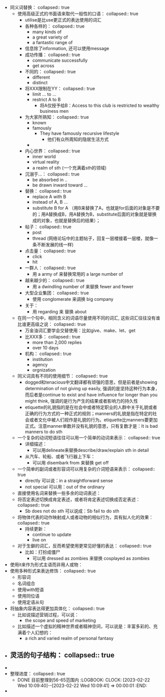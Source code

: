 - 同义词替换：
  collapsed:: true
	- 使用高级正式的书面语来取代一般性的口语：
	  collapsed:: true
		- utilise是比use更正式的表达使用的词汇
		- 各种各样的：
		  collapsed:: true
			- many kinds of
			- a great variety of
			- a fantastic range of
		- 信息除了information, 还可以使用message
		- 成功传播：
		  collapsed:: true
			- communicate successfully
			- get across
		- 不同的：
		  collapsed:: true
			- different
			- distinct
		- 将XXX限制在YY：
		  collapsed:: true
			- limit ... to ...
			- restrict A to B
				- 将A仅授予给B：Access to this club is restricted to wealthy business men
		- 为大家所熟知：
		  collapsed:: true
			- known
			- famously
				- They have famously recursive lifestyle
					- 他们有众所周知的隐居生活方式
			-
		- 内心世界：
		  collapsed:: true
			- inner world
			- virtual reality
			- a realm of  sth (一个充满着sth的领域)
		- 沉溺于...：
		  collapsed:: true
			- be absorbed in ..
			- be drawn inward toward ...
		- 替换：
		  collapsed:: true
			- replace A with B
			- instead of A,  B ...
			- substitute B for A （用B来替换了A，也就是for后面的对象是不要的；用A替换成B，用A替换为B，substitute后面的对象就是替换成的对象，也就是替换后的结果）；
		- 帖子：
		  collapsed:: true
			- post
			- thread (网络论坛中的主题帖子，回复一层楼接着一层楼，就像一条不断发展的线一样)
		- 点击量：
		  collapsed:: true
			- click
			- hit
		- 一群人：
		  collapsed:: true
			- 用 a army of 来替换常用的 a large number of
		- 越来越少的：
		  collapsed:: true
			- 用 a dwindling number of 来替换 fewer and fewer
		- 大型企业集团：
		  collapsed:: true
			- 使用 conglomerate 来调换 big company
		- 关于：
			- 用 regarding 来 替换 about
	- 在同一个句中，相同含义的词语尽量使用不同的词汇, 这些词汇往往没有谁比谁更高级之说：
	  collapsed:: true
		- 万金油词汇要学会交替使用：比如give、make、let、get
		- 比XXX多：
		  collapsed:: true
			- more than 2,000 replies
			- over 10 days
		- 机构：
		  collapsed:: true
			- institution
			- agency
			- orgnization
	- 同义词具有不同的使用细节：
	  collapsed:: true
		- dogged和tenacious中文翻译都有顽强的意思，但是前者是showing determination of not giving up easily, 强调的是坚持这种行为本身，而后者是continue to exist and have influence for longer than you might think, 强调的是行为产生的结果或者影响力的持久性
		- etiquette的礼貌指的是在社会中或者特定职业的人群中关于礼貌或者正确的行为方式的一种正式的规则；manners的礼貌是指在特定的社会或者文化中被人们视作是礼貌的行为。etiquette比manners要更加正式。注意manner单数并没有礼貌的意思，只有复数才是：It is bad manners to do sth
	- 一个复杂的动词短语往往可以用一个简单的动词来表示：
	  collapsed:: true
		- 详细描述：
			- 可以用delineate来替换describe/draw/explain sth in detail
		- 从汽车、轮船、或者飞行器上下车：
			- 可以用 disembark from 来替换 get off
	- 一个简单的副词或者形容词可以用复杂的介词短语来表示：
	  collapsed:: true
		- directly 可以说：in a straightforward sense
		- not special 可以用：out of the ordinary
	- 直接使用名词来替换一些多余的动词表述：
	- 将否定表述切换成肯定表述，或者将肯定表述切换成否定表述：
	  collapsed:: true
		- Sb does not do sth 可以说成：Sb fail to do sth
	- 将物体代表的动作映射成人或者动物的相似行为，具有拟人化的效果：
	  collapsed:: true
		- 持续更新：
			- continue to update
			- live on
	- 对于生僻的词汇，反而希望使用更常见好懂的表达：
	  collapsed:: true
		- 比如：打扮成僵尸
			- 可以用 dressed as zombies 来替换 cosplayed as zombies
- 使用it来作为形式主语而非用人或物：
- 使用多种形式来表达修饰：
  collapsed:: true
	- 形容词
	- 名词组合
	- 使用with短语
	- 使用同位语
	- 使用定语从句
- 将抽象内容表达得更加具体化：
  collapsed:: true
	- 比如说描述营销过程，可以说：
		- the scope and speed of marketing
	- 比如描述一个虚拟的精神世界或者精神空间，可以说是：丰富多彩的、充满着个人幻想的：
		- a rich and varied realm of personal fantasy
- 灵活的句子结构：
  collapsed:: true
	-
-
- 整理进度：
  collapsed:: true
	- DONE 目前整理到56-65范围内
	  :LOGBOOK:
	  CLOCK: [2023-02-22 Wed 10:09:40]--[2023-02-22 Wed 10:09:41] =>  00:00:01
	  :END:
-